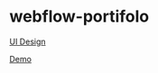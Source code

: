 # webflow-portifolo
[UI Design](https://www.figma.com/file/UEVJasSs1TsyyognCR40I4/Portfolio-Template-%E2%80%94-Webflow-Landing-Page-Design-Community)


[Demo](https://ahmedgamalpro.github.io/webflow-portifolo/)
